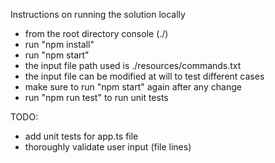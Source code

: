 Instructions on running the solution locally
- from the root directory console (./)
- run "npm install"
- run "npm start"
- the input file path used is ./resources/commands.txt
- the input file can be modified at will to test different cases
- make sure to run "npm start" again after any change
- run "npm run test" to run unit tests

TODO: 
- add unit tests for app.ts file
- thoroughly validate user input (file lines)

